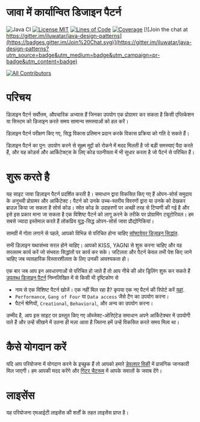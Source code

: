 <!-- the line below needs to be an empty line C: (its because kramdown isnt
     that smart and dearly wants an empty line before a heading to be able to
     display it as such, e.g. website) -->

# जावा में कार्यान्वित डिजाइन पैटर्न

![Java CI](https://github.com/iluwatar/java-design-patterns/workflows/Java%20CI/badge.svg)
[![License MIT](https://img.shields.io/badge/license-MIT-blue.svg)](https://raw.githubusercontent.com/iluwatar/java-design-patterns/master/LICENSE.md)
[![Lines of Code](https://sonarcloud.io/api/project_badges/measure?project=iluwatar_java-design-patterns&metric=ncloc)](https://sonarcloud.io/dashboard?id=iluwatar_java-design-patterns)
[![Coverage](https://sonarcloud.io/api/project_badges/measure?project=iluwatar_java-design-patterns&metric=coverage)](https://sonarcloud.io/dashboard?id=iluwatar_java-design-patterns)
[![Join the chat at https://gitter.im/iluwatar/java-design-patterns](https://badges.gitter.im/Join%20Chat.svg)](https://gitter.im/iluwatar/java-design-patterns?utm_source=badge&utm_medium=badge&utm_campaign=pr-badge&utm_content=badge)
<!-- ALL-CONTRIBUTORS-BADGE:START - Do not remove or modify this section -->
[![All Contributors](https://img.shields.io/badge/all_contributors-213-orange.svg?style=flat-square)](#contributors-)
<!-- ALL-CONTRIBUTORS-BADGE:END -->

# परिचय

डिज़ाइन पैटर्न सर्वोत्तम, औपचारिक अभ्यास हैं जिनका उपयोग एक प्रोग्रामर कर सकता है
किसी एप्लिकेशन या सिस्टम को डिजाइन करते समय सामान्य समस्याओं को हल करें।

डिज़ाइन पैटर्न परीक्षण किए गए, सिद्ध विकास प्रतिमान प्रदान करके विकास प्रक्रिया को गति दे सकते हैं।

डिज़ाइन पैटर्न का पुन: उपयोग करने से सूक्ष्म मुद्दों को रोकने में मदद मिलती है जो बड़ी समस्याएं पैदा करते हैं, और यह
कोडर्स और आर्किटेक्ट्स के लिए कोड पठनीयता में भी सुधार करता है जो पैटर्न से परिचित हैं।

# शुरू करते है

यह साइट जावा डिज़ाइन पैटर्न प्रदर्शित करती है। समाधान द्वारा विकसित किए गए हैं
ओपन-सोर्स समुदाय के अनुभवी प्रोग्रामर और आर्किटेक्ट।
पैटर्न को उनके उच्च-स्तरीय विवरणों द्वारा या उनके को देखकर ब्राउज़ किया जा सकता है
सोर्स कोड। स्रोत कोड के उदाहरणों पर अच्छी तरह से टिप्पणी की गई है और इसे इस प्रकार माना जा सकता है
एक विशिष्ट पैटर्न को लागू करने के तरीके पर प्रोग्रामिंग ट्यूटोरियल। हम सबसे ज्यादा इस्तेमाल करते हैं
लोकप्रिय युद्ध-सिद्ध ओपन-सोर्स जावा प्रौद्योगिकियां।

सामग्री में गोता लगाने से पहले, आपको विभिन्न से परिचित होना चाहिए
[सॉफ्टवेयर डिजाइन सिद्धांत](https://java-design-patterns.com/principles/).

सभी डिज़ाइन यथासंभव सरल होने चाहिए। आपको KISS, YAGNI से शुरू करना चाहिए और वह सरलतम कार्य करें जो संभवतः सिद्धांतों पर
कार्य कर सके। जटिलता और पैटर्न केवल तभी पेश किए जाने चाहिए जब व्यावहारिक विस्तारशीलता के लिए उनकी आवश्यकता हो।

एक बार जब आप इन अवधारणाओं से परिचित हो जाते हैं तो आप नीचे की ओर ड्रिलिंग शुरू कर सकते हैं
[उपलब्ध डिजाइन पैटर्न](https://java-design-patterns.com/patterns/) निम्नलिखित में से किसी भी दृष्टिकोण से

- नाम से एक विशिष्ट पैटर्न खोजें। एक नहीं मिल रहा है? कृपया एक नए पैटर्न की रिपोर्ट
  करें [यहां](https://github.com/iluwatar/java-design-patterns/issues).
- `Performance`, `Gang of Four` या `Data access` जैसे टैग का उपयोग करना।
- पैटर्न श्रेणियों, `Creational`, `Behavioral`, और अन्य का उपयोग करना।

उम्मीद है, आप इस साइट पर प्रस्तुत किए गए ऑब्जेक्ट-ओरिएंटेड समाधान अपने आर्किटेक्चर में उपयोगी पाते हैं और उन्हें सीखने
में उतना ही मज़ा आता है जितना हमें उन्हें विकसित करते समय मिला था।

# कैसे योगदान करें

यदि आप परियोजना में योगदान करने के इच्छुक हैं तो आपको
हमारे [डेवलपर विकी](https://github.com/iluwatar/java-design-patterns/wiki) में प्रासंगिक जानकारी मिल जाएगी। हम आपकी मदद
करेंगे और [गिटर चैटरूम](https://gitter.im/iluwatar/java-design-patterns) में आपके सवालों के जवाब देंगे।

# लाइसेंस

यह परियोजना एमआईटी लाइसेंस की शर्तों के तहत लाइसेंस प्राप्त है।

